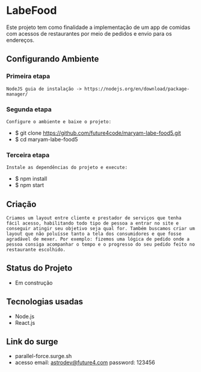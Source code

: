 # LabeFood

Este projeto tem como finalidade a implementação de um app de comidas com acessos de restaurantes por meio de pedidos e envio para os endereços.

## Configurando Ambiente

### Primeira etapa 

```
NodeJS guia de instalação -> https://nodejs.org/en/download/package-manager/
```

### Segunda etapa 

```
Configure o ambiente e baixe o projeto:
```
- $ git clone https://github.com/future4code/maryam-labe-food5.git
- $ cd maryam-labe-food5

### Terceira etapa 

```
Instale as dependências do projeto e execute:
```
- $ npm install
- $ npm start

## Criação

```
Criamos um layout entre cliente e prestador de serviços que tenha fácil acesso, habilitando todo tipo de pessoa a entrar no site e conseguir atingir seu objetivo seja qual for. Também buscamos criar um layout que não poluísse tanto a tela dos consumidores e que fosse agradável de mexer. Por exemplo: fizemos uma lógica de pedido onde a pessoa consiga acompanhar o tempo e o progresso do seu pedido feito no restaurante escolhido. 
```

## Status do Projeto

- Em construção 

## Tecnologias usadas
- Node.js
- React.js

## Link do surge

- parallel-force.surge.sh
- acesso
   email: astrodev@future4.com
   password: 123456

